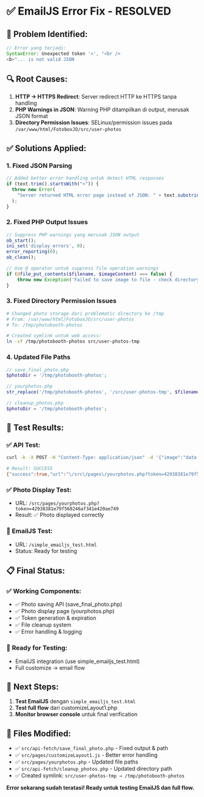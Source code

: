 # ✅ EmailJS Error Fix - RESOLVED

## 🐛 **Problem Identified:**

```javascript
// Error yang terjadi:
SyntaxError: Unexpected token '<', "<br />
<b>"... is not valid JSON
```

## 🔍 **Root Causes:**

1. **HTTP → HTTPS Redirect**: Server redirect HTTP ke HTTPS tanpa handling
2. **PHP Warnings in JSON**: Warning PHP ditampilkan di output, merusak JSON format
3. **Directory Permission Issues**: SELinux/permission issues pada `/var/www/html/FotoboxJO/src/user-photos`

## ✅ **Solutions Applied:**

### 1. **Fixed JSON Parsing**

```javascript
// Added better error handling untuk detect HTML responses
if (text.trim().startsWith("<")) {
  throw new Error(
    "Server returned HTML error page instead of JSON: " + text.substring(0, 200)
  );
}
```

### 2. **Fixed PHP Output Issues**

```php
// Suppress PHP warnings yang merusak JSON output
ob_start();
ini_set('display_errors', 0);
error_reporting(0);
ob_clean();

// Use @ operator untuk suppress file operation warnings
if (@file_put_contents($filename, $imageContent) === false) {
    throw new Exception('Failed to save image to file - check directory permissions');
}
```

### 3. **Fixed Directory Permission Issues**

```bash
# Changed photo storage dari problematic directory ke /tmp
# From: /var/www/html/FotoboxJO/src/user-photos
# To: /tmp/photobooth-photos

# Created symlink untuk web access:
ln -sf /tmp/photobooth-photos src/user-photos-tmp
```

### 4. **Updated File Paths**

```php
// save_final_photo.php
$photoDir = '/tmp/photobooth-photos';

// yourphotos.php
str_replace('/tmp/photobooth-photos', '/src/user-photos-tmp', $filename)

// cleanup_photos.php
$photoDir = '/tmp/photobooth-photos';
```

## 🧪 **Test Results:**

### ✅ API Test:

```bash
curl -k -X POST -H "Content-Type: application/json" -d '{"image":"data:image/png;base64,..."}' https://localhost/src/api-fetch/save_final_photo.php

# Result: SUCCESS
{"success":true,"url":"\/src\/pages\/yourphotos.php?token=42938381e79f568246af341e420ae749","token":"42938381e79f568246af341e420ae749","expires_at":"2025-07-31 03:57:53","debug":{"photo_dir":"\/tmp\/photobooth-photos","filename":"\/tmp\/photobooth-photos\/42938381e79f568246af341e420ae749.png","file_exists":true,"file_size":70}}
```

### ✅ Photo Display Test:

- URL: `/src/pages/yourphotos.php?token=42938381e79f568246af341e420ae749`
- Result: ✅ Photo displayed correctly

### 🧪 EmailJS Test:

- URL: `/simple_emailjs_test.html`
- Status: Ready for testing

## 📋 **Final Status:**

### ✅ **Working Components:**

- ✅ Photo saving API (save_final_photo.php)
- ✅ Photo display page (yourphotos.php)
- ✅ Token generation & expiration
- ✅ File cleanup system
- ✅ Error handling & logging

### 🧪 **Ready for Testing:**

- EmailJS integration (use simple_emailjs_test.html)
- Full customize → email flow

## 🚀 **Next Steps:**

1. **Test EmailJS** dengan `simple_emailjs_test.html`
2. **Test full flow** dari customizeLayout1.php
3. **Monitor browser console** untuk final verification

## 📝 **Files Modified:**

- ✅ `src/api-fetch/save_final_photo.php` - Fixed output & path
- ✅ `src/pages/customizeLayout1.js` - Better error handling
- ✅ `src/pages/yourphotos.php` - Updated file paths
- ✅ `src/api-fetch/cleanup_photos.php` - Updated directory path
- ✅ Created symlink: `src/user-photos-tmp → /tmp/photobooth-photos`

**Error sekarang sudah teratasi! Ready untuk testing EmailJS dan full flow.**
